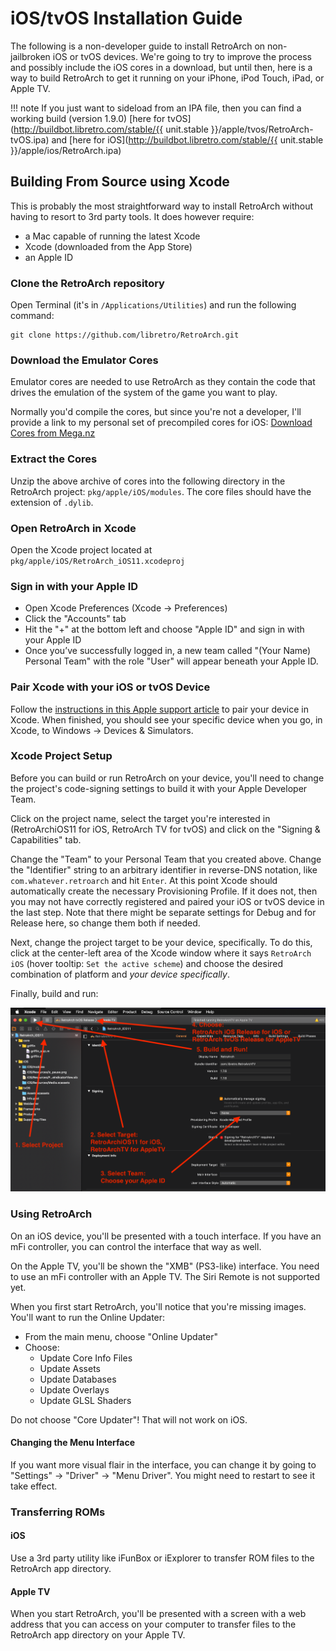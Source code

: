 # iOS/tvOS Installation Guide

The following is a non-developer guide to install RetroArch on non-jailbroken iOS or tvOS devices. We're going to try to improve the process and possibly include the iOS cores in a download, but until then, here is a way to build RetroArch to get it running on your iPhone, iPod Touch, iPad, or Apple TV.

!!! note
    If you just want to sideload from an IPA file, then you can find a working build (version 1.9.0) [here for tvOS](http://buildbot.libretro.com/stable/{{ unit.stable }}/apple/tvos/RetroArch-tvOS.ipa) and [here for iOS](http://buildbot.libretro.com/stable/{{ unit.stable }}/apple/ios/RetroArch.ipa)

## Building From Source using Xcode

This is probably the most straightforward way to install RetroArch without having to resort to 3rd party tools. It does however require:

- a Mac capable of running the latest Xcode
- Xcode (downloaded from the App Store)
- an Apple ID

### Clone the RetroArch repository

Open Terminal (it's in `/Applications/Utilities`) and run the following command:

```shell
git clone https://github.com/libretro/RetroArch.git
```

### Download the Emulator Cores

Emulator cores are needed to use RetroArch as they contain the code that drives the emulation of the system of the game you want to play.

Normally you'd compile the cores, but since you're not a developer, I'll provide a link to my personal set of precompiled cores for iOS: [Download Cores from Mega.nz](https://mega.nz/#!ScRDECzC!f8Gow0Zww5kbkl4XPlCJ2lK0sFqcZ1rWSL5QYLvO0O4)

### Extract the Cores

Unzip the above archive of cores into the following directory in the RetroArch project: `pkg/apple/iOS/modules`. The core files should have the extension of `.dylib`.

### Open RetroArch in Xcode

Open the Xcode project located at `pkg/apple/iOS/RetroArch_iOS11.xcodeproj`

### Sign in with your Apple ID

- Open Xcode Preferences (Xcode -> Preferences)
- Click the "Accounts" tab
- Hit the "+" at the bottom left and choose "Apple ID" and sign in with your Apple ID
- Once you’ve successfully logged in, a new team called "(Your Name) Personal Team" with the role "User" will appear beneath your Apple ID.

### Pair Xcode with your iOS or tvOS Device

Follow the [instructions in this Apple support article](https://support.apple.com/en-gb/HT208088) to pair your device in Xcode. When finished, you should see your specific device when you go, in Xcode, to Windows -> Devices & Simulators.

### Xcode Project Setup

Before you can build or run RetroArch on your device, you'll need to change the project's code-signing settings to build it with your Apple Developer Team.

Click on the project name, select the target you're interested in (RetroArchiOS11 for iOS, RetroArch TV for tvOS) and click on the "Signing & Capabilities" tab.

Change the "Team" to your Personal Team that you created above. Change the "Identifier" string to an arbitrary identifier in reverse-DNS notation, like `com.whatever.retroarch` and hit `Enter`. At this point Xcode should automatically create the necessary Provisioning Profile. If it does not, then you may not have correctly registered and paired your iOS or tvOS device in the last step. Note that there might be separate settings for Debug and for Release here, so change them both if needed.

Next, change the project target to be your device, specifically. To do this, click at the center-left area of the Xcode window where it says `RetroArch iOS` (hover tooltip: `Set the active scheme`) and choose the desired combination of platform and _your device specifically_.

Finally, build and run:

![Xcode Steps](../image/guides/ios-install-pic-1.png)

### Using RetroArch

On an iOS device, you'll be presented with a touch interface. If you have an mFi controller, you can control the interface that way as well.

On the Apple TV, you'll be shown the "XMB" (PS3-like) interface. You need to use an mFi controller with an Apple TV. The Siri Remote is not supported yet.

When you first start RetroArch, you'll notice that you're missing images. You'll want to run the Online Updater:

- From the main menu, choose "Online Updater"
- Choose:
  - Update Core Info Files
  - Update Assets
  - Update Databases
  - Update Overlays
  - Update GLSL Shaders

Do not choose "Core Updater"! That will not work on iOS.

#### Changing the Menu Interface

If you want more visual flair in the interface, you can change it by going to "Settings" -> "Driver" -> "Menu Driver". You might need to restart to see it take effect.

### Transferring ROMs

#### iOS

Use a 3rd party utility like iFunBox or iExplorer to transfer ROM files to the RetroArch app directory.

#### Apple TV

When you start RetroArch, you'll be presented with a screen with a web address that you can access on your computer to transfer files to the RetroArch app directory on your Apple TV.
